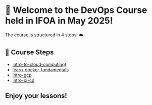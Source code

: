 # 👋 Welcome to the DevOps Course held in IFOA in May 2025!

The course is structured in 4 steps:  ☁️

## 🚀 Course Steps

- [intro-to-cloud-computing](https://github.com/IFOA-2025-DevOps-Fundamentals/intro-to-cloud-computing))
- [learn-docker-fundamentals]()
- [intro-gcp]()
- [intro-ci-cd]()

## Enjoy your lessons!
